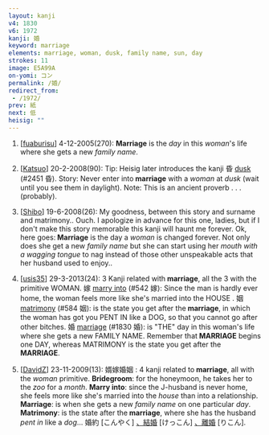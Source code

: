 ```yaml
---
layout: kanji
v4: 1830
v6: 1972
kanji: 婚
keyword: marriage
elements: marriage, woman, dusk, family name, sun, day
strokes: 11
image: E5A99A
on-yomi: コン
permalink: /婚/
redirect_from:
 - /1972/
prev: 紙
next: 低
heisig: ""
---
```


1) [<a href="http://kanji.koohii.com/profile/fuaburisu">fuaburisu</a>] 4-12-2005(270): <strong>Marriage</strong> is the <em>day</em> in this <em>woman</em>&#039;s life where she gets a new <em>family name</em>.

2) [<a href="http://kanji.koohii.com/profile/Katsuo">Katsuo</a>] 20-2-2008(90): Tip: Heisig later introduces the kanji 昏 <a href="../v4/2451.html">dusk</a> (#2451 昏). Story: Never enter into<strong> marriage</strong> with a <em>woman</em> at <em>dusk</em> (wait until you see them in daylight). Note: This is an ancient proverb . . . (probably).

3) [<a href="http://kanji.koohii.com/profile/Shibo">Shibo</a>] 19-6-2008(26): My goodness, between this story and surname and matrimony.. Ouch. I apologize in advance for this one, ladies, but if I don&#039;t make this story memorable this kanji will haunt me forever. Ok, here goes:<strong> Marriage</strong> is the day a <em>woman</em> is changed forever. Not only does she get a new <em>family name</em> but she can start using her <em>mouth with a wagging tongue</em> to nag instead of those other unspeakable acts that her husband used to enjoy..

4) [<a href="http://kanji.koohii.com/profile/usis35">usis35</a>] 29-3-2013(24): 3 Kanji related with<strong> marriage</strong>, all the 3 with the primitive WOMAN. 嫁 <a href="../v4/542.html">marry into</a> (#542 嫁): Since the man is hardly ever home, the woman feels more like she&#039;s married into the HOUSE . 姻 <a href="../v4/584.html">matrimony</a> (#584 姻): is the state you get after the<strong> marriage</strong>, in which the woman has got you PENT IN like a DOG, so that you cannot go after other bitches. 婚 <a href="../v4/1830.html">marriage</a> (#1830 婚): is &quot;THE&quot; day in this woman&#039;s life where she gets a new FAMILY NAME. Remember that<strong> MARRIAGE</strong> begins one DAY, whereas MATRIMONY is the state you get after the<strong> MARRIAGE</strong>.

5) [<a href="http://kanji.koohii.com/profile/DavidZ">DavidZ</a>] 23-11-2009(13): 婿嫁婚姻 : 4 kanji related to<strong> marriage</strong>, all with the <em>woman</em> primitive. <strong>Bridegroom</strong>: for the honeymoon, he takes her to the <em>zoo</em> for a <em>month</em>. <strong>Marry into</strong>: since the J-husband is never home, she feels more like she&#039;s married into the <em>house</em> than into a relationship. <strong>Marriage</strong>: is when she gets a new <em>family name</em> on one particular <em>day</em>. <strong>Matrimony</strong>: is the state after the<strong> marriage</strong>, where she has the husband <em>pent in</em> like a <em>dog</em>... 婚約 [こんやく] <a href="midori://search?text=、結婚">、結婚</a> [けっこん] <a href="midori://search?text=、離婚">、離婚</a> [りこん].

